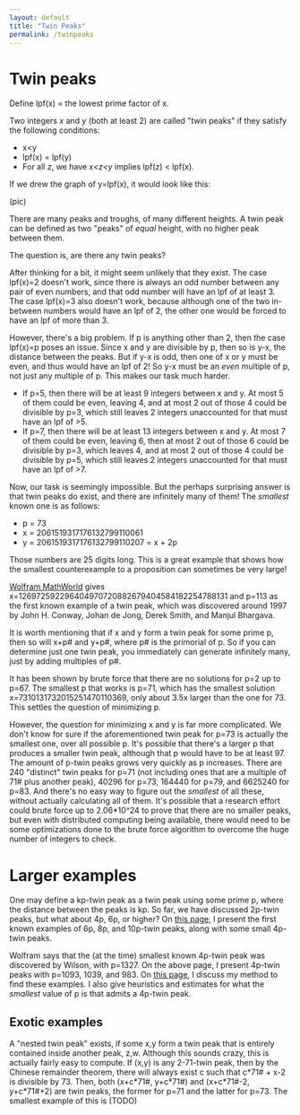 ```yaml
---
layout: default
title: "Twin Peaks"
permalink: /twinpeaks
---
```


# Twin peaks
Define lpf(x) = the lowest prime factor of x.

Two integers *x* and *y* (both at least 2) are called "twin peaks" if they satisfy the following conditions:
- x<y
- lpf(x) = lpf(y)
- For all *z*, we have *x<z<y* implies lpf(z) < lpf(x).

If we drew the graph of y=lpf(x), it would look like this:

(pic)

There are many peaks and troughs, of many different heights. A twin peak can be defined as two "peaks" of *equal* height, with no higher peak between them.

The question is, are there any twin peaks?

After thinking for a bit, it might seem unlikely that they exist. The case lpf(x)=2 doesn't work, since there is always an odd number between any pair of even numbers, and that odd number will have an lpf of at least 3. The case lpf(x)=3 also doesn't work, because although one of the two in-between numbers would have an lpf of 2, the other one would be forced to have an lpf of more than 3.

However, there's a big problem. If p is anything other than 2, then the case lpf(x)=p poses an issue. Since x and y are divisible by p, then so is y-x, the distance between the peaks. But if y-x is odd, then one of x or y must be even, and thus would have an lpf of 2! So y-x must be an *even* multiple of p, not just any multiple of p. This makes our task much harder.

- If p=5, then there will be at least 9 integers between x and y. At most 5 of them could be even, leaving 4, and at most 2 out of those 4 could be divisible by p=3, which still leaves 2 integers unaccounted for that must have an lpf of >5.
- If p=7, then there will be at least 13 integers between x and y. At most 7 of them could be even, leaving 6, then at most 2 out of those 6 could be divisible by p=3, which leaves 4, and at most 2 out of those 4 could be divisible by p=5, which still leaves 2 integers unaccounted for that must have an lpf of >7.

Now, our task is seemingly impossible. But the perhaps surprising answer is that twin peaks do exist, and there are infinitely many of them! The *smallest* known one is as follows:
- p = 73
- x = 2061519317176132799110061
- y = 2061519317176132799110207 = x + 2p

Those numbers are 25 digits long. This is a great example that shows how the smallest counterexample to a proposition can sometimes be very large!

[Wolfram MathWorld](https://mathworld.wolfram.com/TwinPeaks.html) gives x=126972592296404970720882679404584182254788131 and p=113 as the first known example of a twin peak, which was discovered around 1997 by John H. Conway, Johan de Jong, Derek Smith, and Manjul Bhargava.

It is worth mentioning that if x and y form a twin peak for some prime p, then so will x+p# and y+p#, where p# is the primorial of p. So if you can determine just one twin peak, you immediately can generate infinitely many, just by adding multiples of p#. 

It has been shown by brute force that there are no solutions for p=2 up to p=67. The smallest p that works is p=71, which has the smallest solution x=7310131732015251470110369, only about 3.5x larger than the one for 73. This settles the question of minimizing p.

However, the question for minimizing x and y is far more complicated. We don't know for sure if the aforementioned twin peak for p=73 is actually the smallest one, over all possible p. It's possible that there's a larger p that produces a smaller twin peak, although that p would have to be at least 97. The amount of p-twin peaks grows very quickly as p increases. There are 240 "distinct" twin peaks for p=71 (not including ones that are a multiple of 71# plus another peak), 40296 for p=73, 164440 for p=79, and 6625240 for p=83. And there's no easy way to figure out the *smallest* of all these, without actually calculating all of them. It's possible that a research effort could brute force up to 2.06\*10^24 to prove that there are no smaller peaks, but even with distributed computing being available, there would need to be some optimizations done to the brute force algorithm to overcome the huge number of integers to check.



# Larger examples

One may define a kp-twin peak as a twin peak using some prime p, where the distance between the peaks is kp. So far, we have discussed 2p-twin peaks, but what about 4p, 6p, or higher? On [this page](https://briankehrig.github.io/twinpeaksexamples), I present the first known examples of 6p, 8p, and 10p-twin peaks, along with some small 4p-twin peaks.

Wolfram says that the (at the time) smallest known 4p-twin peak was discovered by Wilson, with p=1327. On the above page, I present 4p-twin peaks with p=1093, 1039, and 983. On [this page](https://briankehrig.github.io/twinpeaksfinding), I discuss my method to find these examples. I also give heuristics and estimates for what the *smallest* value of p is that admits a 4p-twin peak.

## Exotic examples

A "nested twin peak" exists, if some x,y form a twin peak that is entirely contained inside another peak, z,w. Although this sounds crazy, this is actually fairly easy to compute. If (x,y) is any 2-71-twin peak, then by the Chinese remainder theorem, there will always exist c such that c\*71# + x-2 is divisible by 73. Then, both (x+c\*71#, y+c\*71#) and (x+c\*71#-2, y+c\*71#+2) are twin peaks, the former for p=71 and the latter for p=73. The smallest example of this is (TODO)

